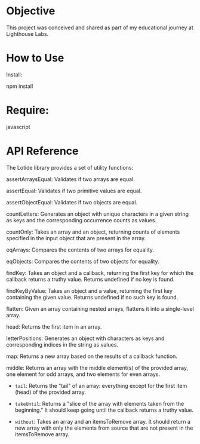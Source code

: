 
# Objective

This project was conceived and shared as part of my educational journey at Lighthouse Labs.

# How to Use
Install:

npm install 

# Require:

javascript


# API Reference
The Lotide library provides a set of utility functions:

assertArraysEqual: Validates if two arrays are equal.

assertEqual: Validates if two primitive values are equal.

assertObjectEqual: Validates if two objects are equal.

countLetters: Generates an object with unique characters in a given string as keys and the corresponding occurrence counts as values.

countOnly: Takes an array and an object, returning counts of elements specified in the input object that are present in the array.

eqArrays: Compares the contents of two arrays for equality.

eqObjects: Compares the contents of two objects for equality.

findKey: Takes an object and a callback, returning the first key for which the callback returns a truthy value. Returns undefined if no key is found.

findKeyByValue: Takes an object and a value, returning the first key containing the given value. Returns undefined if no such key is found.

flatten: Given an array containing nested arrays, flattens it into a single-level array.

head: Returns the first item in an array.

letterPositions: Generates an object with characters as keys and corresponding indices in the string as values.

map: Returns a new array based on the results of a callback function.

middle: Returns an array with the middle element(s) of the provided array, one element for odd arrays, and two elements for even arrays.






* `tail`: Returns the "tail" of an array: everything except for the first item (head) of the provided array.

* `takeUntil`: Returns a "slice of the array with elements taken from the beginning." It should keep going until the callback returns a truthy value.

* `without`: Takes an array and an itemsToRemove array. It should return a new array with only the elements from source that are not present in the itemsToRemove array.
